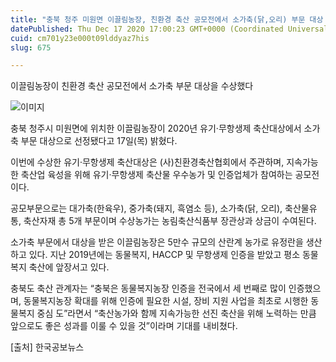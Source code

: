 ```yaml
---
title: "충북 청주 미원면 이끌림농장, 친환경 축산 공모전에서 소가축(닭,오리) 부문 대상 수상"
datePublished: Thu Dec 17 2020 17:00:23 GMT+0000 (Coordinated Universal Time)
cuid: cm701y23e000t09lddyaz7his
slug: 675

---
```



이끌림농장이 친환경 축산 공모전에서 소가축 부문 대상을 수상했다

![이미지](https://cdn.hashnode.com/res/hashnode/image/upload/v1739252353675/df600bcb-d8e7-46f7-b8a4-bc1c71580eb5.jpeg)

충북 청주시 미원면에 위치한 이끌림농장이 2020년 유기‧무항생제 축산대상에서 소가축 부문 대상으로 선정됐다고 17일(목) 밝혔다.

이번에 수상한 유기‧무항생제 축산대상은 (사)친환경축산협회에서 주관하며, 지속가능한 축산업 육성을 위해 유기‧무항생제 축산물 우수농가 및 인증업체가 참여하는 공모전이다.

공모부문으로는 대가축(한육우), 중가축(돼지, 흑염소 등), 소가축(닭, 오리), 축산물유통, 축산자재 총 5개 부문이며 수상농가는 농림축산식품부 장관상과 상금이 수여된다.

소가축 부문에서 대상을 받은 이끌림농장은 5만수 규모의 산란계 농가로 유정란을 생산하고 있다. 지난 2019년에는 동물복지, HACCP 및 무항생제 인증을 받았고 평소 동물복지 축산에 앞장서고 있다.

충북도 축산 관계자는 “충북은 동물복지농장 인증을 전국에서 세 번째로 많이 인증했으며, 동물복지농장 확대를 위해 인증에 필요한 시설, 장비 지원 사업을 최초로 시행한 동물복지 중심 도”라면서 “축산농가와 함께 지속가능한 선진 축산을 위해 노력하는 만큼 앞으로도 좋은 성과를 이룰 수 있을 것”이라며 기대를 내비쳤다.

[출처] 한국공보뉴스